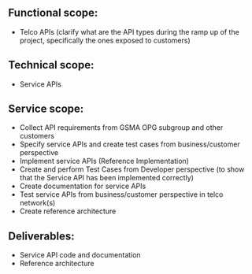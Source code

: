 ## Functional scope:
- Telco APIs (clarify what are the API types during the ramp up of the project, specifically the ones exposed to customers)

## Technical scope:
- Service APIs

## Service scope:
- Collect API requirements from GSMA OPG subgroup and other customers
- Specify service APIs and create test cases from business/customer perspective
- Implement service APIs (Reference Implementation)
- Create and perform Test Cases from Developer perspective (to show that the Service API has been implemented correctly)
- Create documentation for service APIs
- Test service APIs from business/customer perspective in telco network(s)
- Create reference architecture

## Deliverables:
- Service API code and documentation
- Reference architecture
